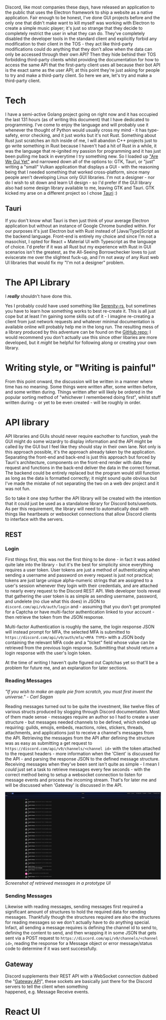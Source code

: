 Discord, like most companies these days, have released an application to the public that uses the 
Electron framework to ship a website as a native application. Fair enough to be honest, I've done 
GUI projects before and the only one that didn't make want to kill myself was working with Electron 
to create a simple music player; it's just so strange that they decide to completely restrict the 
user in what they can do. They've completely disabled the developer tools in the standard client 
and explicitly forbid any modification to their client in the TOS - they act like third-party 
modifications could do anything that they don't allow when the data can only be accessed through 
their own API? Then they hide behind their TOS forbidding third-party clients whilst providing 
the documentation for how to access the same API that the first-party client uses all because 
their bot API is the exact same as the user API; at this point they're just asking for people to 
try and make a third-party client. So here we are, let's try and make a third-party client.

# Tech 

I have a semi-active Golang project going on right now and it has occupied the last 131 hours 
(as of writing this document) that I have dedicated to programming. I've come to enjoy the 
language and will probably use it whenever the thought of Python would usually cross my mind -
it has type-safety, error checking, and it just works but it's not Rust. Something about Rust 
just scratches an itch inside of me, I will abandon C++ projects just to go write something in 
Rust because I haven't had a hit of Rust in a while, it was the language that re-ignited my 
passion for programming and it has just been pulling me back in everytime I try something new. 
So I loaded up ["Are We Gui Yet"](https://areweguiyet.com) and narrowed down all of the options 
to: GTK, Tauri, or "just" writing a "small" Vulkan application that displays a GUI - with the 
reasoning being that I needed something that worked cross-platform, since many people aren't 
developing Linux only GUI libraries. I'm not a designer - nor do I wish to sit down and learn 
UI design - so I'd prefer if the GUI library also had some design library available to me, 
leaving GTK and Tauri. GTK kicked my arse on a different project so I chose 
[Tauri](https://tauri.app/) :) 

## Tauri 

If you don't know what Tauri is then just think of your average Electron application but without 
an instance of Google Chrome bundled within. For our purposes it's just Electron but with 
Rust instead of [Java/Type]Script as the backend language. Front-end is entirely my choice and 
since I'm not a masochist, I opted for React + Material UI with Typescript as the language of 
choice. I'd prefer if it was all Rust but my experience with Rust in GUI scenarios isn't the 
greatest, as the All-Seeing Borrowchecker loves to just eviscerate me over the slightest fuck-up, 
and I'm not away of any Rust web UI libraries that would fix my "I'm not a designer" problem.

# The API Library

I ***really*** shouldn't have done this.

Yes I probably could have used something like [Serenity-rs](https://github.com/serenity-rs/serenity), 
but sometimes you have to learn how something works to best re-create it. This is all just 
cope but at least I'm gaining some skills out of it - I imagine re-creating a client from 
just network requests and whatever minimal documentation is available online will probably 
help me in the long run. The resulting mess of a library produced by this adventure can be 
found on the [GitHub repo](https://github.com/Portablefire22/discord-rs); I would recommend 
you don't actually use this since other libaries are more developed, but it *might* be helpful
for following along or creating your own library.

# Writing style, or "Writing is painful" 

From this point onward, the discussion will be written in a manner where time has no meaning. 
Some things were written after, some written before, and some written during. Things written after 
will likely be ordered in the popular sorting method of "whichever I remembered doing first", 
whilst stuff written during - or yet to be even created - will be roughly in order. 

# API library

API libraries and GUIs should never require eachother to function, yeah the GUI might do some 
wizardry to display information and the API might be called by the GUI but I feel like 
they should stay in their own lane. Not only is this approach possible, it's the approach 
already taken by the application. Separating the front-end and back-end is just this approach 
but forced by Tauri's architecture, components on the front-end render with data they request 
and functions in the back-end deliver the data in the correct format. The backend could be 
entirely replaced but the program would still function as long as the data is formatted correctly; 
it might sound quite obvious but I've made the mistake of not separating the two on a 
web dev project and it was not fun. 

So to take it one step further the API library will be created with the intention that it could 
just be used as a standalone library for Discord bots/userbots. As per this requirement, the 
library will need to automatically deal with things like heartbeats or websocket connections 
that allow Discord clients to interface with the servers.

## REST

### Login 

First things first, this was not the first thing to be done - in fact it was added quite 
late into the library - but it's the best for simplicity since everything requires a 
user token. User tokens are just a method of authenticating when sending a username and 
password on every request is just not practical; tokens are just large unique alpha-numeric 
strings that are assigned to a user's session whenever they login with their credentials, 
and are attached to nearly every request to the Discord REST API. Web developer tools reveal 
that gathering the user token is as simple as sending username, password, and undelete (no clue 
what this does) in JSON to `discord.com/api/v9/auth/login` and - assuming that you don't get 
prompted for a Captcha or have multi-factor authentication linked to your account - then 
retrieve the token from the JSON response. 

Multi-factor Authentication is roughly the same, the login response JSON will instead prompt 
for MFA, the selected MFA is submitted to `https://discord.com/api/v9/auth/mfa/<MFA TYPE>` 
with a JSON body containing the relevant MFA code and a "ticket" field whose value can be 
retrieved from the previous login response. Submitting that should return a login response 
with the user's login token.

At the time of writing I haven't quite figured out Captchas yet so that'll be a problem for 
future me, and an explanation for later sections.

### Reading Messages 

*"If you wish to make an apple pie from scratch, you must first invent the universe." - Carl Sagan*

Reading messages turned out to be quite the investment, like twelve files of various structs 
produced by slogging through Discord documentation. Most of them made sense - messages require 
an author so I had to create a user structure - but messages needed channels to be defined, which 
ended up requiring: guilds, emojis, embeds, reactions, roles, stickers, threads, attachments, 
and applications just to receive a channel's messages from the API. Retrieving the messages 
from the API after defining the structure was as easy as submitting a get request to 
`https://discord.com/api/v9/channels/<channel id>` with the token attached to the request 
headers - more information when the 'Client' is discussed for the API - and parsing the 
response JSON to the defined message structure. Receiving messages when they've been sent 
isn't quite as simple - I mean I *could* just set a task to retrieve messages every few 
seconds - with the correct method being to setup a websocket connection to listen for 
message events and process the incoming stream. That's for later me and will be discussed 
when 'Gateway' is discussed in the API.

![Screenshot of messages in application](/assets/meow-messages.png)
*Screenshot of retrieved messages in a prototype UI*

### Sending Messages 

Likewise with reading messages, sending messages first required a significant amount of 
structures to hold the required data for sending messages. Thankfully though the 
structures required are also the structures for reading messages so we don't actually have 
to do anything special. Infact, all sending a message requires is defining the channel id to 
send to, defining the content to send, and then wrapping it in some JSON that gets sent 
via a POST request to `https://discord.com/api/v9/channels/<channel id>`, reading the 
response for a Message object or error message/status code to determine if it was 
sent successfully.

## Gateway 

Discord supplements their REST API with a WebSocket connection dubbed the 
"[Gateway API](https://discord.com/developers/docs/events/gateway)", these sockets 
are basically just there for the Discord servers to tell the client when something  
happened, e.g. Message Receive events.   

# React UI

